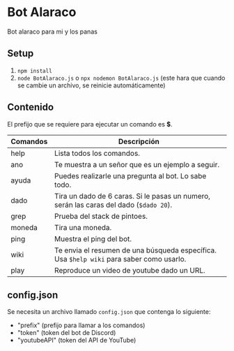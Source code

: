# Bot Alaraco
Bot alaraco para mi y los panas

## Setup
1. `npm install`
2. `node BotAlaraco.js` o `npx nodemon BotAlaraco.js` (este hara que cuando se cambie un archivo, se reinicie automáticamente) 

## Contenido
El prefijo que se requiere para ejecutar un comando es **$**.

| Comandos |            Descripción                 |
|----------|----------------------------------------|
|   help   |    Lista todos los comandos.
|   ano    |    Te muestra a un señor que es un ejemplo a seguir.
|   ayuda  |    Puedes realizarle una pregunta al bot. Lo sabe todo.
|   dado   |    Tira un dado de 6 caras. Si le pasas un numero, serán las caras del dado (`$dado 20`).
|   grep   |    Prueba del stack de pintoes.
|   moneda |    Tira una moneda.
|   ping   |    Muestra el ping del bot.
|	wiki   |	Te envia el resumen de una búsqueda específica. Usa `$help wiki` para saber como usarlo.
|	play   |	Reproduce un video de youtube dado un URL.

## config.json
Se necesita un archivo llamado `config.json` que contenga lo siguiente:
* "prefix" (prefijo para llamar a los comandos)
* "token" (token del bot de Discord)
* "youtubeAPI" (token del API de YouTube)
